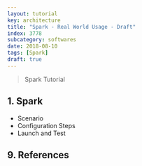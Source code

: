 ```yaml
---
layout: tutorial
key: architecture
title: "Spark - Real World Usage - Draft"
index: 3778
subcategory: softwares
date: 2018-08-10
tags: [Spark]
draft: true
---
```


> Spark Tutorial

## 1. Spark
* Scenario
* Configuration Steps
* Launch and Test


## 9. References
